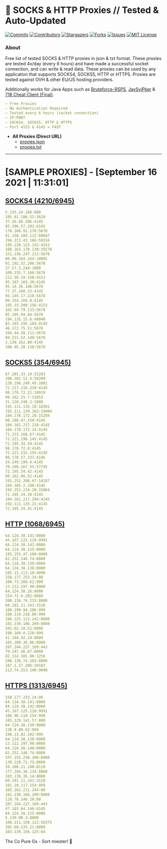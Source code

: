 <!-- MARKDOWN LINKS & IMAGES -->
<!-- https://www.markdownguide.org/basic-syntax/#reference-style-links -->
[contributors-shield]: https://img.shields.io/github/contributors/KaiBurton/free-proxies-autoupdated?style=for-the-badge
[contributors-url]: https://github.com/KaiBurton/free-proxies-autoupdated/graphs/contributors
[forks-shield]: https://img.shields.io/github/forks/KaiBurton/free-proxies-autoupdated?style=for-the-badge
[forks-url]: https://github.com/KaiBurton/free-proxies-autoupdated/network/members
[stars-shield]: https://img.shields.io/github/stars/KaiBurton/free-proxies-autoupdated?style=for-the-badge
[stars-url]: https://github.com/KaiBurton/free-proxies-autoupdated/stargazers
[issues-shield]: https://img.shields.io/github/issues/KaiBurton/free-proxies-autoupdated?style=for-the-badge
[issues-url]: https://github.com/KaiBurton/free-proxies-autoupdated/issues
[license-shield]: https://img.shields.io/github/license/KaiBurton/free-proxies-autoupdated?style=for-the-badge
[license-url]: https://github.com/KaiBurton/free-proxies-autoupdated/blob/main/LICENSE
[commit-shield]: https://img.shields.io/github/last-commit/KaiBurton/free-proxies-autoupdated?style=for-the-badge
[commit-url]: https://github.com/KaiBurton/free-proxies-autoupdated/commits/main

# 🎁 SOCKS & HTTP Proxies // Tested & Auto-Updated

[![Commits][commit-shield]][commit-url]
[![Contributors][contributors-shield]][contributors-url]
[![Stargazers][stars-shield]][stars-url]
[![Forks][forks-shield]][forks-url]
[![Issues][issues-shield]][issues-url]
[![MIT License][license-shield]][license-url]

### About
Free list of tested SOCKS & HTTP proxies in json & txt format. These proxies are tested 4x/day (every 6 hours) and have made a successful socket connection, and can write & read data. These proxies can be used by any application that supports SOCKS4, SOCKS5, HTTP or HTTPS. Proxies are tested against OVH & other EU/US hosting providers.

Additionally works for Java Apps such as [Bruteforce-RSPS](https://github.com/KaiBurton/Bruteforce-RSPS), [JaySyiPker](https://github.com/JayArrowz/JaySyiPker) & [718 Cheat Client (Final)](https://github.com/KaiBurton/718-Cheat-Client-Final). 

```yaml
— Free Proxies
— No Authentication Required
— Tested every 6 hours (socket connection)
— IP:PORT
— SOCKS4, SOCKS5, HTTP & HTTPS
— Port 4153 & 4145 = FAST
```

- **All Proxies (Direct URL)**
  - [proxies.json](https://raw.githubusercontent.com/KaiBurton/free-proxies-autoupdated/main/proxies.json)
  - [proxies.txt](https://raw.githubusercontent.com/KaiBurton/free-proxies-autoupdated/main/proxies.txt)

---

# [SAMPLE PROXIES] - [September 16 2021 | 11:31:01]

## [SOCKS4 (4210/6945)](https://raw.githubusercontent.com/KaiBurton/free-proxies-autoupdated/main/proxies-socks4.txt)
```yaml
5.135.24.186:808
185.81.106.52:3629
37.26.86.206:4145
85.206.57.202:4145
178.168.91.178:5678
91.150.189.122:60647
194.213.43.166:59316
195.228.123.142:4153
188.163.170.130:35578
151.236.247.213:5678
80.80.164.164:10801
91.192.32.206:5678
37.57.3.244:1080
109.235.7.160:5678
212.50.19.150:4153
95.107.169.30:4145
45.14.36.146:5678
77.37.240.23:4145
93.145.17.218:5678
80.254.104.8:4145
185.33.200.156:4153
102.69.79.133:5678
85.105.94.84:5678
194.135.15.6:40040
83.103.195.183:4145
46.172.75.51:5678
194.44.38.111:5678
89.221.52.140:5678
2.139.162.80:4145
188.95.20.138:5678
```

## [SOCKS5 (354/6945)](https://raw.githubusercontent.com/KaiBurton/free-proxies-autoupdated/main/proxies-socks5.txt)
```yaml
67.201.33.10:25283
208.102.51.6:58208
120.196.249.45:1081
72.217.216.239:4145
98.178.72.21:10919
98.162.25.7:31653
31.128.248.2:1080
192.111.135.18:18301
192.111.139.163:19404
184.178.172.28:15294
98.188.47.150:4145
184.181.217.210:4145
184.178.172.14:4145
72.223.168.67:4145
72.221.196.145:4145
72.195.34.59:4145
98.178.72.8:4145
72.221.232.155:4145
98.170.57.231:4145
24.249.199.4:4145
70.166.167.55:57745
72.195.34.42:4145
98.162.96.52:4145
192.252.208.67:14287
184.185.2.190:4145
192.252.214.20:15864
72.195.34.58:4145
184.181.217.204:4145
192.111.135.21:4145
72.195.34.41:4145
```

## [HTTP (1068/6945)](https://raw.githubusercontent.com/KaiBurton/free-proxies-autoupdated/main/proxies-http.txt)
```yaml
64.124.38.141:8080
45.167.125.129:9991
64.124.38.142:8080
64.124.38.125:8080
185.255.47.109:8080
62.252.146.74:8080
64.124.38.139:8080
64.124.38.138:8080
185.13.113.18:9090
158.177.253.24:80
200.73.208.62:999
13.112.197.90:8080
64.124.38.26:8080
154.72.6.202:8080
200.136.74.233:8080
60.191.11.241:3128
189.199.94.206:999
200.119.218.89:999
186.225.113.242:8080
181.230.166.209:8080
202.62.10.51:8080
190.109.0.228:999
41.184.92.24:8080
185.200.36.86:8080
207.244.227.169:443
79.147.46.67:8080
82.114.101.86:1256
200.136.74.203:8080
187.1.57.206:20183
213.74.253.190:9090
```

## [HTTPS (1313/6945)](https://raw.githubusercontent.com/KaiBurton/free-proxies-autoupdated/main/proxies-https.txt)
```yaml
158.177.253.24:80
64.124.38.141:8080
64.124.38.142:8080
45.167.125.129:9991
186.96.110.154:999
183.129.141.57:888
64.124.38.139:8080
138.0.89.62:999
190.13.82.102:999
64.124.38.138:8080
13.112.197.90:8080
64.124.38.140:8080
62.252.146.74:8080
197.155.230.206:8080
139.228.71.75:8080
39.106.21.240:8118
177.244.36.134:8080
103.136.36.14:8080
60.191.11.241:3128
181.10.117.254:999
202.162.211.244:80
181.230.166.209:8080
110.78.146.28:80
207.244.227.169:443
47.103.64.146:4145
64.124.38.125:8080
5.130.90.3:8080
180.211.158.122:58375
102.68.135.21:8080
103.139.156.125:84
```



Thx Co Pure Gs - Sort miester! 💟